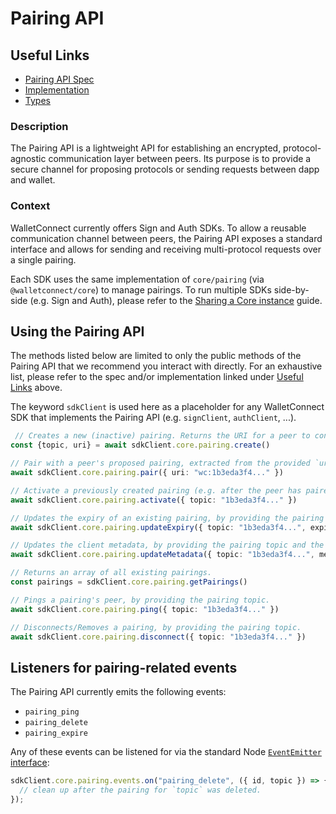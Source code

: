# Pairing API

## Useful Links

- [Pairing API Spec](../../specs/clients/core/pairing/readme.md)
- [Implementation](https://github.com/WalletConnect/walletconnect-monorepo/blob/v2.0/packages/core/src/controllers/pairing.ts)
- [Types](https://github.com/WalletConnect/walletconnect-monorepo/blob/v2.0/packages/types/src/core/pairing.ts)

### Description

The Pairing API is a lightweight API for establishing an encrypted, protocol-agnostic communication layer between peers. Its purpose is to provide a secure channel for proposing protocols or sending requests between dapp and wallet.

### Context

WalletConnect currently offers Sign and Auth SDKs. To allow a reusable communication channel between peers, the Pairing API exposes a standard interface and allows for sending and receiving multi-protocol requests over a single pairing.

Each SDK uses the same implementation of `core/pairing` (via `@walletconnect/core`) to manage pairings. To run multiple SDKs side-by-side (e.g. Sign and Auth), please refer to the [Sharing a Core instance](../guides/shared-core.md) guide.

## Using the Pairing API

The methods listed below are limited to only the public methods of the Pairing API that we recommend you interact with directly.
For an exhaustive list, please refer to the spec and/or implementation linked under [Useful Links](#useful-links) above.

The keyword `sdkClient` is used here as a placeholder for any WalletConnect SDK that implements the Pairing API (e.g. `signClient`, `authClient`, ...).

```ts
 // Creates a new (inactive) pairing. Returns the URI for a peer to consume via `pair`, as well as the pairing topic.
const {topic, uri} = await sdkClient.core.pairing.create()

// Pair with a peer's proposed pairing, extracted from the provided `uri` parameter.
await sdkClient.core.pairing.pair({ uri: "wc:1b3eda3f4..." })

// Activate a previously created pairing (e.g. after the peer has paired), by providing the pairing topic.
await sdkClient.core.pairing.activate({ topic: "1b3eda3f4..." })

// Updates the expiry of an existing pairing, by providing the pairing topic and an `expiry` in seconds (e.g. `60` for one minute from now)
await sdkClient.core.pairing.updateExpiry({ topic: "1b3eda3f4...", expiry: 60 })

// Updates the client metadata, by providing the pairing topic and the desired metadata.
await sdkClient.core.pairing.updateMetadata({ topic: "1b3eda3f4...", metadata: { name: "MyDapp", ... } })

// Returns an array of all existing pairings.
const pairings = sdkClient.core.pairing.getPairings()

// Pings a pairing's peer, by providing the pairing topic.
await sdkClient.core.pairing.ping({ topic: "1b3eda3f4..." })

// Disconnects/Removes a pairing, by providing the pairing topic.
await sdkClient.core.pairing.disconnect({ topic: "1b3eda3f4..." })
```

## Listeners for pairing-related events

The Pairing API currently emits the following events:

- `pairing_ping`
- `pairing_delete`
- `pairing_expire`

Any of these events can be listened for via the standard Node [`EventEmitter` interface](https://nodejs.org/api/events.html#class-eventemitter):

```ts
sdkClient.core.pairing.events.on("pairing_delete", ({ id, topic }) => {
  // clean up after the pairing for `topic` was deleted.
});
```
